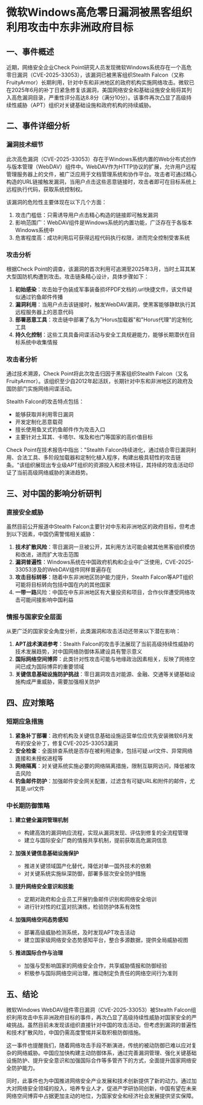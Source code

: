  # 微软Windows高危零日漏洞被黑客组织利用攻击中东非洲政府目标

## 一、事件概述

近期，网络安全企业Check Point研究人员发现微软Windows系统存在一个高危零日漏洞（CVE-2025-33053），该漏洞已被黑客组织Stealth Falcon（又称FruityArmor）长期利用，针对中东和非洲地区的政府机构实施网络攻击。微软已在2025年6月的补丁日紧急修复该漏洞，美国网络安全和基础设施安全局将其列入高危漏洞目录，严重性评分高达8.8分（满分10分）。该事件再次凸显了高级持续性威胁（APT）组织对关键基础设施和政府机构的持续威胁。

## 二、事件详细分析

### 漏洞技术细节

此次高危漏洞（CVE-2025-33053）存在于Windows系统内置的Web分布式创作与版本管理（WebDAV）组件中。WebDAV作为HTTP协议的扩展，允许用户远程管理服务器上的文件，被广泛应用于文档管理系统和协作平台。攻击者可通过精心构造的URL链接触发漏洞，当用户点击这些恶意链接时，攻击者即可在目标系统上远程执行代码，获取系统控制权。

该漏洞的危险性主要体现在以下几个方面：
1. 攻击门槛低：只需诱导用户点击精心构造的链接即可触发漏洞
2. 影响范围广：WebDAV组件是Windows系统的内置功能，广泛存在于各版本Windows系统中
3. 危害程度高：成功利用后可获得远程代码执行权限，进而完全控制受害系统

### 攻击分析

根据Check Point的调查，该漏洞的首次利用可追溯至2025年3月，当时土耳其某大型国防机构遭到攻击。攻击链条精心设计，具体步骤如下：

1. **初始感染**：攻击始于伪装成军事装备损坏PDF文档的.url快捷文件，该文件疑似通过钓鱼邮件传播
2. **漏洞利用**：当用户点击该链接时，触发WebDAV漏洞，使黑客能够静默执行其远程服务器上的恶意代码
3. **部署恶意工具**：攻击链中部署了名为"Horus加载器"和"Horus代理"的定制化工具
4. **持久化控制**：这些工具具备间谍活动与安全工具规避能力，能够长期潜伏在目标系统中收集情报

### 攻击者分析

通过技术溯源，Check Point将此次攻击归因于黑客组织Stealth Falcon（又名FruityArmor）。该组织至少自2012年起活跃，长期针对中东和非洲地区的政府及国防部门实施网络间谍活动。

Stealth Falcon的攻击特点包括：
- 能够获取并利用零日漏洞
- 开发定制化恶意载荷
- 擅长使用鱼叉式钓鱼邮件作为攻击入口
- 主要针对土耳其、卡塔尔、埃及和也门等国家的高价值目标

Check Point在技术报告中指出："Stealth Falcon持续进化，通过结合零日漏洞利用、合法工具、多阶段加载器和定制化植入程序，构建出极具韧性的攻击链条。"该组织展现出专业级APT组织的资源投入和技术特征，其持续的攻击活动印证了当前高级网络威胁的演进趋势。

## 三、对中国的影响分析研判

### 直接安全威胁

虽然目前公开报道中Stealth Falcon主要针对中东和非洲地区的政府目标，但考虑到以下因素，中国仍需警惕相关威胁：

1. **技术扩散风险**：零日漏洞一旦被公开，其利用方法可能会被其他黑客组织模仿和改进，进而扩大攻击范围
2. **漏洞普遍性**：Windows系统在中国政府机构和企业中广泛使用，CVE-2025-33053涉及的WebDAV组件同样普遍存在
3. **攻击目标转移**：随着中东非洲地区防护能力提升，Stealth Falcon等APT组织可能将目标转向包括中国在内的其他国家
4. **一带一路**风险：中国在中东非洲地区有大量投资和项目，合作伙伴遭受网络攻击可能间接影响中国利益

### 情报与国家安全层面

从更广泛的国家安全角度分析，此类漏洞和攻击活动还带来以下潜在影响：

1. **APT战术演进参考**：Stealth Falcon的攻击手法展现了当前高级持续性威胁的技术发展趋势，对中国网络防御体系建设具有警示意义
2. **国际网络空间博弈**：此类针对性攻击可能与地缘政治因素相关，反映了网络空间已成为国际博弈的重要领域
3. **关键信息基础设施防护挑战**：零日漏洞攻击对能源、金融、交通等关键基础设施构成严重威胁，需要加强相关防护

## 四、应对策略

### 短期应急措施

1. **紧急补丁部署**：政府机构及关键信息基础设施运营单位应优先安装微软6月发布的安全补丁，修复CVE-2025-33053漏洞
2. **安全检查**：全面排查系统是否存在被利用迹象，包括可疑.url文件、异常网络连接和未授权进程等
3. **网络隔离**：对关键系统实施必要的网络隔离措施，限制互联网访问，降低被攻击风险
4. **钓鱼邮件防护**：加强邮件安全网关配置，过滤含有可疑URL和附件的邮件，尤其是.url文件

### 中长期防御策略

1. **建立健全漏洞管理机制**
   - 构建高效的漏洞响应流程，实现从漏洞发现、评估到修复的全流程管理
   - 建立与国际安全厂商的情报共享机制，提前获取高危漏洞信息

2. **加强关键信息基础设施保护**
   - 推进关键领域国产化替代，降低对单一国外技术的依赖
   - 对关键系统实施纵深防御，部署多层次安全防护措施

3. **提升网络安全意识和技能**
   - 定期对政府和企业员工开展钓鱼邮件识别和网络安全培训
   - 进行针对性的红蓝对抗演练，检验防护体系有效性

4. **加强网络空间态势感知**
   - 部署高级威胁检测系统，及时发现APT攻击活动
   - 建立国家级网络安全态势感知平台，整合多源数据，提供全局威胁视图

5. **推进国际合作与治理**
   - 加强与受影响国家的网络安全合作，共享威胁情报和防御经验
   - 积极参与国际网络空间治理，推动制定负责任的网络空间行为准则

## 五、结论

微软Windows WebDAV组件零日漏洞（CVE-2025-33053）被Stealth Falcon组织利用攻击中东非洲政府目标的事件，再次凸显了高级持续性威胁对国家安全的严峻挑战。虽然目前未发现该组织直接针对中国的攻击活动，但考虑到漏洞的普遍性和技术扩散风险，中国仍需高度警惕并采取积极防御措施。

这一事件也提醒我们，随着网络攻击手段不断演进，传统的被动防御已难以应对复杂的网络威胁。中国应加快构建主动防御体系，通过完善漏洞管理、强化关键基础设施防护、提升安全意识和加强国际合作等多管齐下的方式，全面提升国家网络安全防护能力。

同时，此事件也为中国推进网络安全产业发展和技术创新提供了新的动力。通过加大对网络安全领域的投入，培养专业人才，促进产学研协同创新，中国有望在未来网络空间博弈中占据更加主动的地位，为国家安全和经济社会发展提供坚实保障。